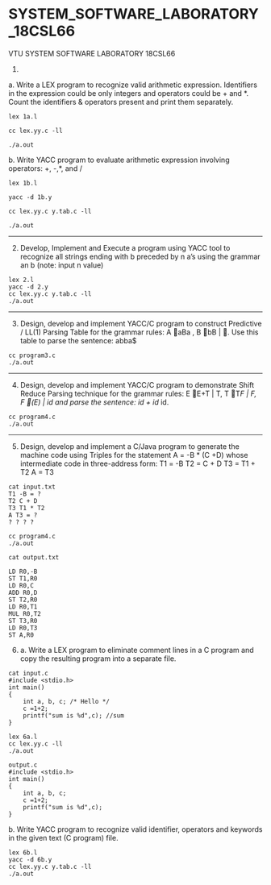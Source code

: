 # SYSTEM_SOFTWARE_LABORATORY_18CSL66

VTU SYSTEM SOFTWARE LABORATORY 18CSL66

1. 

a. Write a LEX program to recognize valid arithmetic expression. Identifiers in the expression could be only integers and operators could be + and *. Count the identifiers & operators present and print them separately.
``` 
lex 1a.l

cc lex.yy.c -ll

./a.out
```

b. Write YACC program to evaluate arithmetic expression involving operators: +, -,*, and /
``` 
lex 1b.l

yacc -d 1b.y

cc lex.yy.c y.tab.c -ll

./a.out
``` 
___

2. Develop, Implement and Execute a program using YACC tool to recognize all strings ending with b preceded by n a’s using the grammar an b (note: input n value)

``` 
lex 2.l
yacc -d 2.y
cc lex.yy.c y.tab.c -ll
./a.out
``` 
___

3. Design, develop and implement YACC/C program to construct Predictive / LL(1) Parsing Table for the grammar rules: A aBa , B bB | . Use this table to parse the sentence: abba$

```
cc program3.c
./a.out
```
___

4. Design, develop and implement YACC/C program to demonstrate Shift Reduce Parsing technique for the grammar rules: E E+T | T, T T*F | F, F (E) | id and parse the sentence: id + id* id.

```
cc program4.c
./a.out
```
___

5. Design, develop and implement a C/Java program to generate the machine code using Triples for the statement A = -B * (C +D) whose intermediate code in three-address form:
T1 = -B
T2 = C + D
T3 = T1 + T2
A = T3

```
cat input.txt
T1 -B = ?
T2 C + D
T3 T1 * T2
A T3 = ?
? ? ? ?

cc program4.c
./a.out

cat output.txt

LD R0,-B
ST T1,R0
LD R0,C
ADD R0,D
ST T2,R0
LD R0,T1
MUL R0,T2
ST T3,R0
LD R0,T3
ST A,R0
```

6. a. Write a LEX program to eliminate comment lines in a C program and copy the resulting program into a separate file.

```
cat input.c
#include <stdio.h>
int main()
{
    int a, b, c; /* Hello */
    c =1+2;
    printf("sum is %d",c); //sum
}
```

```
lex 6a.l
cc lex.yy.c -ll
./a.out
```

```
output.c
#include <stdio.h>
int main()
{
    int a, b, c; 
    c =1+2;
    printf("sum is %d",c); 
}
```

b. Write YACC program to recognize valid identifier, operators and keywords in the given text
(C program) file.

```
lex 6b.l
yacc -d 6b.y
cc lex.yy.c y.tab.c -ll
./a.out
```
